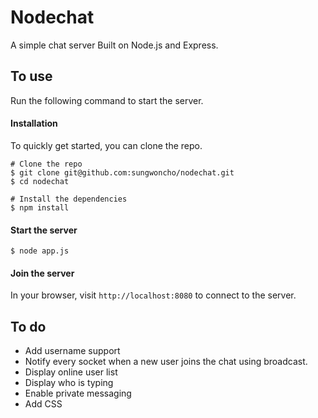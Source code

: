 # Nodechat

A simple chat server Built on Node.js and Express.

## To use

Run the following command to start the server.

#### Installation

To quickly get started, you can clone the repo.
    
    # Clone the repo
    $ git clone git@github.com:sungwoncho/nodechat.git
    $ cd nodechat
    
    # Install the dependencies
    $ npm install

#### Start the server
    $ node app.js

#### Join the server
In your browser, visit `http://localhost:8080` to connect to the server.

## To do

- Add username support
- Notify every socket when a new user joins the chat using broadcast.
- Display online user list
- Display who is typing
- Enable private messaging
- Add CSS